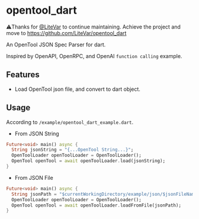 # opentool_dart

⚠️Thanks for [@LiteVar](https://github.com/LiteVar) to continue maintaining. Achieve the project and move to https://github.com/LiteVar/opentool_dart

An OpenTool JSON Spec Parser for dart.

Inspired by OpenAPI, OpenRPC, and OpenAI `function calling` example.

## Features

- Load OpenTool json file, and convert to dart object.

## Usage

According to `/example/opentool_dart_example.dart`.

- From JSON String
```dart
Future<void> main() async {
  String jsonString = "{...OpenTool String...}";
  OpenToolLoader openToolLoader = OpenToolLoader();
  OpenTool openTool = await openToolLoader.load(jsonString);
}
```
- From JSON File
```dart
Future<void> main() async {
  String jsonPath = "$currentWorkingDirectory/example/json/$jsonFileName";
  OpenToolLoader openToolLoader = OpenToolLoader();
  OpenTool openTool = await openToolLoader.loadFromFile(jsonPath); 
}
```
